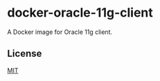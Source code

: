 # docker-oracle-11g-client

A Docker image for Oracle 11g client.

## License

[MIT](http://opensource.org/licenses/MIT)

